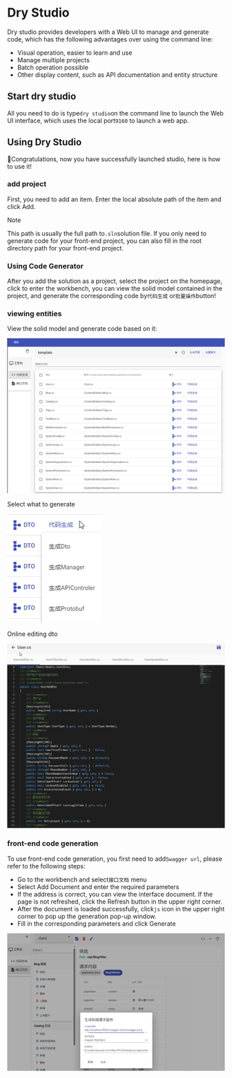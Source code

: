 # Dry Studio

Dry studio provides developers with a Web UI to manage and generate code, which has the following advantages over using the command line:

- Visual operation, easier to learn and use
- Manage multiple projects
- Batch operation possible
- Other display content, such as API documentation and entity structure

## Start dry studio

All you need to do is type`dry studio`on the command line to launch the Web UI interface, which uses the local port`9160` to launch a web app.

## Using Dry Studio

🎉Congratulations, now you have successfully launched studio, here is how to use it!

### add project

First, you need to add an item. Enter the local absolute path of the item and click Add.

> [!NOTE]
>This path is usually the full path to`.sln`solution file. If you only need to generate code for your front-end project, you can also fill in the root directory path for your front-end project.

### Using Code Generator

After you add the solution as a project, select the project on the homepage, click to enter the workbench, you can view the solid model contained in the project, and generate the corresponding code by`代码生成` or`批量操作`button!

### viewing entities

View the solid model and generate code based on it:

![entities](../../images/code%20generate.png)

Select what to generate

![generate-actons](../../images/generate%20actions.png)

Online editing dto

![edit dtos](../../images/edit%20dtos.png)

### front-end code generation

To use front-end code generation, you first need to add`Swagger url`, please refer to the following steps:

- Go to the workbench and select`接口文档` menu
- Select Add Document and enter the required parameters
- If the address is correct, you can view the interface document. If the page is not refreshed, click the Refresh button in the upper right corner.
- After the document is loaded successfully, click`js` icon in the upper right corner to pop up the generation pop-up window.
- Fill in the corresponding parameters and click Generate

![front-end](../../images/front-end.png)
